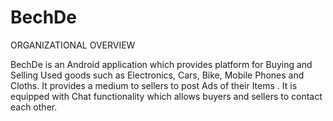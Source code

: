 # BechDe
ORGANIZATIONAL OVERVIEW

BechDe is an Android application which provides platform for Buying and Selling Used goods such as Electronics, Cars, Bike, Mobile Phones and Cloths.
It provides a medium to sellers to post Ads of their Items .
It is equipped with Chat functionality which allows buyers and sellers to contact each other.

